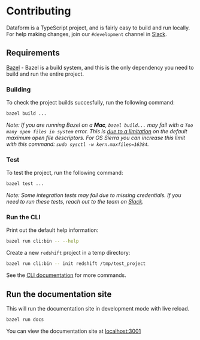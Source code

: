 # Contributing

Dataform is a TypeScript project, and is fairly easy to build and run locally.
For help making changes, join our `#development` channel in [Slack](https://slack.dataform.co).

## Requirements

[Bazel](https://bazel.build) - Bazel is a build system, and this is the only dependency you need to build and run the entire project.

### Building

To check the project builds succesfully, run the following command:

```bash
bazel build ...
```
_Note: If you are running Bazel on a **Mac**, `bazel build...` may fail with a `Too many open files in system` error. This is [due to a  limitation](https://github.com/bazelbuild/rules_closure/issues/218) on the default maximum open file descriptors. For OS Sierra you can increase this limit with this  command: `sudo sysctl -w kern.maxfiles=16384`._

### Test

To test the project, run the following command:

```bash
bazel test ...
```

_Note: Some integration tests may fail due to missing credentials. If you need to run these tests, reach out to the team on [Slack](https://slack.dataform.co)._

### Run the CLI

Print out the default help information:

```bash
bazel run cli:bin -- --help
```

Create a new `redshift` project in a temp directory:

```bash
bazel run cli:bin -- init redshift /tmp/test_project
```

See the [CLI documentation](https://docs.dataform.co/guides/command-line-interface/) for more commands.

## Run the documentation site

This will run the documentation site in development mode with live reload.

```bash
bazel run docs
```

You can view the documentation site at [localhost:3001](http://localhost:3001)

